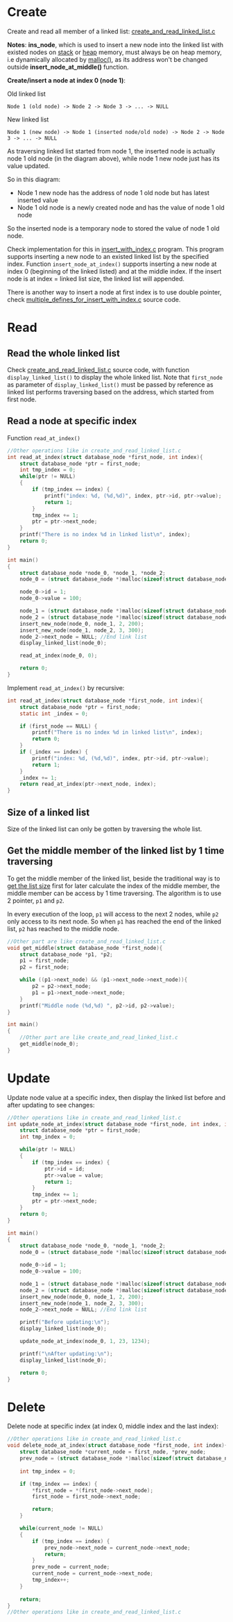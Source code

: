 # Create

Create and read all member of a linked list: [create_and_read_linked_list.c](create_and_read_linked_list.c)

**Notes**: **ins_node**, which is used to insert a new node into the linked list with existed nodes on [stack](insert_with_index_stack_memory.c#L36) or [heap](insert_with_index_heap_memory.c#L41) memory, must always be on heap memory, i.e dynamically allocated by [malloc()](https://github.com/TranPhucVinh/C/blob/master/Physical%20layer/Memory/Dynamic%20memory%20allocation/API.md#malloc), as its address won't be changed outside **insert_node_at_middle()** function.

**Create/insert a node at index 0 (node 1)**:

Old linked list

```
Node 1 (old node) -> Node 2 -> Node 3 -> ... -> NULL
```

New linked list

```
Node 1 (new node) -> Node 1 (inserted node/old node) -> Node 2 -> Node 3 -> ... -> NULL
```

As traversing linked list started from node 1, the inserted node is actually node 1 old node (in the diagram above), while node 1 new node just has its value updated.

So in this diagram:

* Node 1 new node has the address of node 1 old node but has latest inserted value
* Node 1 old node is a newly created node and has the value of node 1 old node

So the inserted node is a temporary node to stored the value of node 1 old node.

Check implementation for this in [insert_with_index.c](insert_with_index.c) program. This program supports inserting a new node to an existed linked list by the specified index. Function ``insert_node_at_index()`` supports inserting a new node at index 0 (beginning of the linked listed) and at the middle index. If the insert node is at index = linked list size, the linked list will appended.

There is another way to insert a node at first index is to use double pointer, check [multiple_defines_for_insert_with_index.c](multiple_defines_for_insert_with_index.c) source code.

# Read

## Read the whole linked list

Check [create_and_read_linked_list.c](create_and_read_linked_list.c) source code, with function ``display_linked_list()`` to display the whole linked list. Note that ``first_node`` as parameter of ``display_linked_list()`` must be passed by reference as linked list performs traversing based on the address, which started from first node.

## Read a node at specific index

Function ``read_at_index()``

```c
//Other operations like in create_and_read_linked_list.c
int read_at_index(struct database_node *first_node, int index){
    struct database_node *ptr = first_node;
    int tmp_index = 0;
    while(ptr != NULL)
	{
        if (tmp_index == index) {
            printf("index: %d, (%d,%d)", index, ptr->id, ptr->value);
            return 1;
        }    
        tmp_index += 1;
        ptr = ptr->next_node;
    }
	printf("There is no index %d in linked list\n", index);
    return 0;
}

int main() 
{ 
	struct database_node *node_0, *node_1, *node_2;
	node_0 = (struct database_node *)malloc(sizeof(struct database_node));

    node_0->id = 1;
    node_0->value = 100;

    node_1 = (struct database_node *)malloc(sizeof(struct database_node));
    node_2 = (struct database_node *)malloc(sizeof(struct database_node));
    insert_new_node(node_0, node_1, 2, 200);
    insert_new_node(node_1, node_2, 3, 300);
    node_2->next_node = NULL; //End link list
	display_linked_list(node_0);

    read_at_index(node_0, 0);

    return 0; 
}
```
Implement ``read_at_index()`` by recursive:

```c
int read_at_index(struct database_node *first_node, int index){
    struct database_node *ptr = first_node;
    static int _index = 0;

    if (first_node == NULL) {
        printf("There is no index %d in linked list\n", index);
        return 0;
    }
    if (_index == index) {
        printf("index: %d, (%d,%d)", index, ptr->id, ptr->value);
        return 1;
    }
    _index += 1;    
    return read_at_index(ptr->next_node, index);
}
```

## Size of a linked list

Size of the linked list can only be gotten by traversing the whole list.

## Get the middle member of the linked list by 1 time traversing

To get the middle member of the linked list, beside the traditional way is to [get the list size](#size-of-a-linked-list) first for later calculate the index of the middle member, the middle member can be access by 1 time traversing. The algorithm is to use 2 pointer, ``p1`` and ``p2``.

In every execution of the loop, ``p1`` will access to the next 2 nodes, while ``p2`` only access to its next node. So when ``p1`` has reached the end of the linked list, ``p2`` has reached to the middle node.

```c
//Other part are like create_and_read_linked_list.c
void get_middle(struct database_node *first_node){
    struct database_node *p1, *p2;
    p1 = first_node;
    p2 = first_node;

    while ((p1->next_node) && (p1->next_node->next_node)){
        p2 = p2->next_node;
        p1 = p1->next_node->next_node;
    }
    printf("Middle node (%d,%d) ", p2->id, p2->value);
}

int main() 
{
    //Other part are like create_and_read_linked_list.c
    get_middle(node_0); 
}
```

# Update

Update node value at a specific index, then display the linked list before and after updating to see changes:

```c
//Other operations like in create_and_read_linked_list.c
int update_node_at_index(struct database_node *first_node, int index, int id, int value){
    struct database_node *ptr = first_node;
    int tmp_index = 0;

    while(ptr != NULL)
	{
        if (tmp_index == index) {
			ptr->id = id;
			ptr->value = value;
            return 1;
        }    
        tmp_index += 1;
        ptr = ptr->next_node;
    }
    return 0;
}

int main() 
{ 
	struct database_node *node_0, *node_1, *node_2;
	node_0 = (struct database_node *)malloc(sizeof(struct database_node));

    node_0->id = 1;
    node_0->value = 100;

    node_1 = (struct database_node *)malloc(sizeof(struct database_node));
    node_2 = (struct database_node *)malloc(sizeof(struct database_node));
    insert_new_node(node_0, node_1, 2, 200);
    insert_new_node(node_1, node_2, 3, 300);
    node_2->next_node = NULL; //End link list

	printf("Before updating:\n");
	display_linked_list(node_0);

	update_node_at_index(node_0, 1, 23, 1234);

	printf("\nAfter updating:\n");
	display_linked_list(node_0);

    return 0; 
} 
```

# Delete

Delete node at specific index (at index 0, middle index and the last index):

```c
//Other operations like in create_and_read_linked_list.c
void delete_node_at_index(struct database_node *first_node, int index){
    struct database_node *current_node = first_node, *prev_node;
    prev_node = (struct database_node *)malloc(sizeof(struct database_node));
    
    int tmp_index = 0;

    if (tmp_index == index) {      
		*first_node = *(first_node->next_node);
		first_node = first_node->next_node;

        return;
    }

    while(current_node != NULL)
	{        
        if (tmp_index == index) {
            prev_node->next_node = current_node->next_node;
            return;
        }
        prev_node = current_node;  
        current_node = current_node->next_node;
        tmp_index++;
    }
   
    return;
}
//Other operations like in create_and_read_linked_list.c
```
